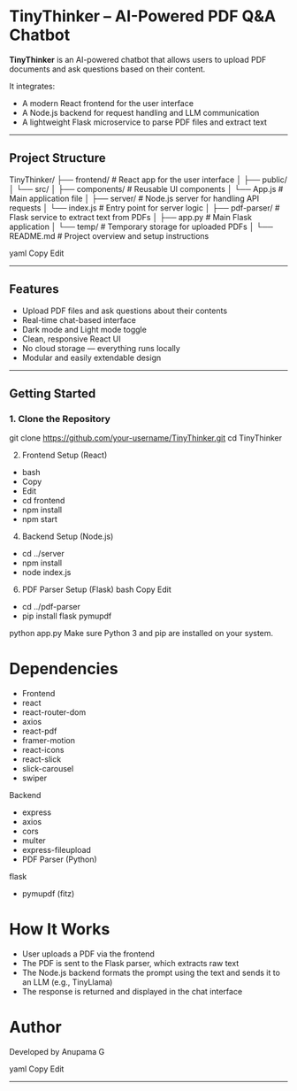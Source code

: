 # TinyThinker – AI-Powered PDF Q&A Chatbot

**TinyThinker** is an AI-powered chatbot that allows users to upload PDF documents and ask questions based on their content.

It integrates:
- A modern React frontend for the user interface  
- A Node.js backend for request handling and LLM communication  
- A lightweight Flask microservice to parse PDF files and extract text

---

##  Project Structure

TinyThinker/
├── frontend/ # React app for the user interface
│ ├── public/
│ └── src/
│ ├── components/ # Reusable UI components
│ └── App.js # Main application file
│
├── server/ # Node.js server for handling API requests
│ └── index.js # Entry point for server logic
│
├── pdf-parser/ # Flask service to extract text from PDFs
│ ├── app.py # Main Flask application
│ └── temp/ # Temporary storage for uploaded PDFs
│
└── README.md # Project overview and setup instructions

yaml
Copy
Edit

---

##  Features

- Upload PDF files and ask questions about their contents  
- Real-time chat-based interface  
- Dark mode and Light mode toggle  
- Clean, responsive React UI  
- No cloud storage — everything runs locally  
- Modular and easily extendable design

---

##  Getting Started

### 1. Clone the Repository


git clone https://github.com/your-username/TinyThinker.git
cd TinyThinker

2. Frontend Setup (React)
- bash
- Copy
- Edit
- cd frontend
- npm install
- npm start

4. Backend Setup (Node.js)

- cd ../server
- npm install
- node index.js

6. PDF Parser Setup (Flask)
bash
Copy
Edit
- cd ../pdf-parser
- pip install flask pymupdf
  
python app.py
Make sure Python 3 and pip are installed on your system.

# Dependencies
- Frontend
- react
- react-router-dom
- axios
- react-pdf
- framer-motion
- react-icons
- react-slick
- slick-carousel
- swiper

Backend
- express
- axios
- cors
- multer
- express-fileupload
- PDF Parser (Python)

flask
- pymupdf (fitz)


# How It Works
- User uploads a PDF via the frontend
- The PDF is sent to the Flask parser, which extracts raw text
- The Node.js backend formats the prompt using the text and sends it to an LLM (e.g., TinyLlama)
- The response is returned and displayed in the chat interface

# Author
Developed by Anupama G

yaml
Copy
Edit

---






